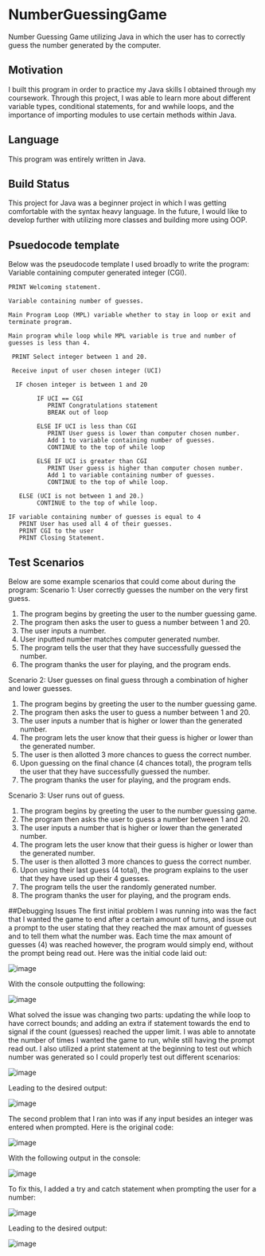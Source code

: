 # NumberGuessingGame
Number Guessing Game utilizing Java in which the user has to correctly guess the number generated by the computer.
## Motivation
I built this program in order to practice my Java skills I obtained through my coursework. Through this project, I was able to learn more about different variable types,
conditional statements, for and wwhile loops, and the importance of importing modules to use certain methods within Java.
## Language
This program was entirely written in Java.
## Build Status
This project for Java was a beginner project in which I was getting comfortable with the syntax heavy language. In the future, I would like to develop further with
utilizing more classes and building more using OOP.
## Psuedocode template
Below was the pseudocode template I used broadly to write the program:
    Variable containing computer generated integer (CGI).

    PRINT Welcoming statement.

    Variable containing number of guesses.

    Main Program Loop (MPL) variable whether to stay in loop or exit and terminate program.

    Main program while loop while MPL variable is true and number of guesses is less than 4.

     PRINT Select integer between 1 and 20.

     Receive input of user chosen integer (UCI)

      IF chosen integer is between 1 and 20

            IF UCI == CGI
               PRINT Congratulations statement
               BREAK out of loop

            ELSE IF UCI is less than CGI
               PRINT User guess is lower than computer chosen number.
               Add 1 to variable containing number of guesses.
               CONTINUE to the top of while loop

            ELSE IF UCI is greater than CGI
               PRINT User guess is higher than computer chosen number.
               Add 1 to variable containing number of guesses.
               CONTINUE to the top of while loop.

       ELSE (UCI is not between 1 and 20.)
            CONTINUE to the top of while loop.

    IF variable containing number of guesses is equal to 4
       PRINT User has used all 4 of their guesses.
       PRINT CGI to the user
       PRINT Closing Statement.

## Test Scenarios
Below are some example scenarios that could come about during the program:
Scenario 1: User correctly guesses the number on the very first guess.
1.	The program begins by greeting the user to the number guessing game.
2.	The program then asks the user to guess a number between 1 and 20.
3.	The user inputs a number.
4.	User inputted number matches computer generated number.
5.	The program tells the user that they have successfully guessed the number.
6.	The program thanks the user for playing, and the program ends. 

Scenario 2: User guesses on final guess through a combination of higher and lower guesses.
1.	The program begins by greeting the user to the number guessing game.
2.	The program then asks the user to guess a number between 1 and 20.
3.	The user inputs a number that is higher or lower than the generated number.
4.	The program lets the user know that their guess is higher or lower than the generated number.
5.	The user is then allotted 3 more chances to guess the correct number.
6.	Upon guessing on the final chance (4 chances total), the program tells the user that they have successfully guessed the number.
7.	The program thanks the user for playing, and the program ends.

Scenario 3: User runs out of guess.
1.	The program begins by greeting the user to the number guessing game.
2.	The program then asks the user to guess a number between 1 and 20.
3.	The user inputs a number that is higher or lower than the generated number.
4.	The program lets the user know that their guess is higher or lower than the generated number.
5.	The user is then allotted 3 more chances to guess the correct number.
6.	Upon using their last guess (4 total), the program explains to the user that they have used up their 4 guesses.
7.	The program tells the user the randomly generated number.
8.	The program thanks the user for playing, and the program ends.

##Debugging Issues
The first initial problem I was running into was the fact that I wanted the game to end after a certain amount of turns,
and issue out a prompt to the user stating that they reached the max amount of guesses and to tell them what the number was.
Each time the max amount of guesses (4) was reached however, the program would simply end, without the prompt being read out. Here was the initial code laid out: 

![image](https://user-images.githubusercontent.com/104124602/221640531-57477f1c-c0c4-4f3e-9d86-9665287658ab.png)

With the console outputting the following:

![image](https://user-images.githubusercontent.com/104124602/221640607-3ab64977-2024-4179-b174-8c261083d573.png)

What solved the issue was changing two parts: updating the while loop to have correct bounds; and adding an extra if statement towards the end to signal if the count (guesses) reached the upper limit.
I was able to annotate the number of times I wanted the game to run, while still having the prompt read out.
I also utilized a print statement at the beginning to test out which number was generated so I could properly test out different scenarios:

![image](https://user-images.githubusercontent.com/104124602/221640887-97690bef-7ff3-4687-967a-fb1a6152756d.png)

Leading to the desired output:

![image](https://user-images.githubusercontent.com/104124602/221640952-f9417c65-c587-4967-baa6-47b9cf06b391.png)

The second problem that I ran into was if any input besides an integer was entered when prompted. Here is the original code:

![image](https://user-images.githubusercontent.com/104124602/221640998-531911c6-8188-4692-b3e8-20277b85088f.png)

With the following output in the console:

![image](https://user-images.githubusercontent.com/104124602/221641064-2e5e98ba-e79f-4279-88ae-4c8998e3ec75.png)

To fix this, I added a try and catch statement when prompting the user for a number:

![image](https://user-images.githubusercontent.com/104124602/221641136-5fd21058-8df0-4042-b812-11876649548b.png)

Leading to the desired output:

![image](https://user-images.githubusercontent.com/104124602/221641175-217efad6-fa92-4400-8689-efcbb006e9ff.png)

